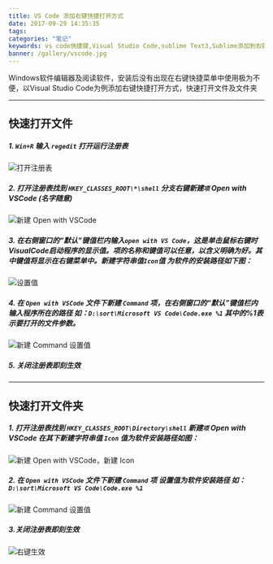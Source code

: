 ```yaml
---
title: VS Code 添加右键快捷打开方式
date: 2017-09-29 14:35:35
tags:
categories: "笔记"
keywords: vs code快捷键,Visual Studio Code,sublime Text3,Sublime添加到右键菜单,将程序添加到右键菜单
banner: /gallery/vscode.jpg
---
```

Windows软件编辑器及阅读软件，安装后没有出现在右键快捷菜单中使用极为不便，以Visual Studio Code为例添加右键快捷打开方式，快速打开文件及文件夹
<!-- more -->


---
## 快速打开文件
##### 1. `Win+R` 输入 `regedit` 打开运行注册表
![打开注册表](/gallery/sshot-1.png)
##### 2. 打开注册表找到 `HKEY_CLASSES_ROOT\*\shell` 分支右键新建`项` Open with VSCode (名字随意)
![新建 Open with VSCode](/gallery/sshot-2.png)
##### 3. 在右侧窗口的“默认”键值栏内输入`open with VS Code`，这是单击鼠标右键时VisualCode启动程序的显示值。项的名称和键值可以任意，以含义明确为好。其中键值将显示在右键菜单中。新建字符串值`Icon`值 为软件的安装路径如下图： 
![设置值](/gallery/sshot-3.png)
##### 4. 在 `Open with VSCode` 文件下新建 `Command` 项，在右侧窗口的“默认”键值栏内输入程序所在的路径 如：`D:\sort\Microsoft VS Code\Code.exe %1` 其中的%1表示要打开的文件参数。
![新建 Command 设置值](/gallery/sshot-4.png)
##### 5. 关闭注册表即刻生效

---
## 快速打开文件夹

##### 1. 打开注册表找到 `HKEY_CLASSES_ROOT\Directory\shell` 新建`项` Open with VSCode 在其下新建字符串值 `Icon` 值为软件安装路径如图：
![新建 Open with VSCode，新建 Icon](/gallery/sshot-5.png)
##### 2. 在 `Open with VSCode` 文件下新建 `Command` 项 设置值为软件安装路径 如：`D:\sort\Microsoft VS Code\Code.exe %1`
![新建 Command 设置值](/gallery/sshot-6.png)
##### 3.关闭注册表即刻生效
![右键生效](/gallery/sshot-7.png)